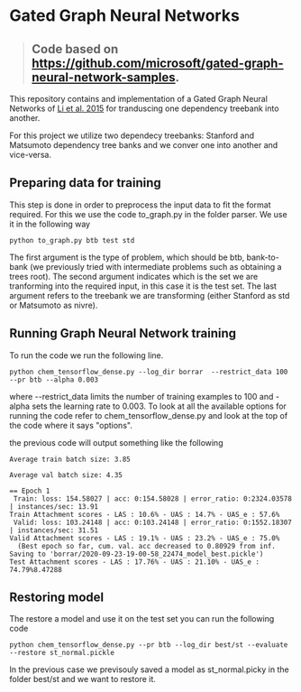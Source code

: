 # Gated Graph Neural Networks

> ## Code based on https://github.com/microsoft/gated-graph-neural-network-samples.

This repository contains and implementation of a Gated Graph Neural Networks
of [Li et al. 2015](https://arxiv.org/abs/1511.05493) for tranduscing one dependency treebank into another. 

For this project we utilize two dependecy treebanks: Stanford and Matsumoto dependency tree banks and we conver one into another and vice-versa.

## Preparing data for training

This step is done in order to preprocess the input data to fit the format required. For this we use the code to_graph.py in the folder parser. We use it in the following way
```
python to_graph.py btb test std
```

The first argument is the type of problem, which should be btb, bank-to-bank (we previously tried with intermediate problems such as obtaining a trees root). 
The second argument indicates which is the set we are tranforming into the required input, in this case it is the test set. The last argument refers to the treebank we are transforming (either Stanford as std or Matsumoto as nivre).


## Running Graph Neural Network training

To run the code we run the following line.
```
python chem_tensorflow_dense.py --log_dir borrar  --restrict_data 100 --pr btb --alpha 0.003
```

where --restrict_data limits the number of training examples to 100 and -alpha sets the learning rate to 0.003. To look at all the available options for running the code refer to chem_tensorflow_dense.py and look at the top of the code where it says "options".

the previous code will output something like the following

```
Average train batch size: 3.85

Average val batch size: 4.35

== Epoch 1
 Train: loss: 154.58027 | acc: 0:154.58028 | error_ratio: 0:2324.03578 | instances/sec: 13.91
Train Attachment scores - LAS : 10.6% - UAS : 14.7% - UAS_e : 57.6%
 Valid: loss: 103.24148 | acc: 0:103.24148 | error_ratio: 0:1552.18307 | instances/sec: 31.51
Valid Attachment scores - LAS : 19.1% - UAS : 23.2% - UAS_e : 75.0%
  (Best epoch so far, cum. val. acc decreased to 0.80929 from inf. Saving to 'borrar/2020-09-23-19-00-58_22474_model_best.pickle')
Test Attachment scores - LAS : 17.76% - UAS : 21.10% - UAS_e : 74.79%8.47288
```
## Restoring model

The restore a model and use it on the test set you can run the following code

``` 
python chem_tensorflow_dense.py --pr btb --log_dir best/st --evaluate --restore st_normal.pickle
```

In the previous case we previsouly saved a model as st_normal.picky in the folder best/st and we want to restore it.



